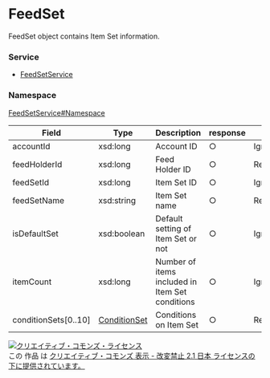 

# FeedSet

FeedSet object contains Item Set information.

### Service

+ [FeedSetService](../../services/FeedSetService.md)

### Namespace

[FeedSetService#Namespace](../../services/FeedSetService.md#namespace)

| Field | Type | Description | response | add | remove |
| ----- | ---- | ----------- | -------- | --------- | --------- |
| accountId | xsd:long | Account ID | ○ | Ignore | Ignore | |
| feedHolderId | xsd:long | Feed Holder ID | ○ | Requirement | Requirement | |
| feedSetId | xsd:long | Item Set ID | ○ | Ignore | Requirement | |
| feedSetName | xsd:string | Item Set name | ○ | Requirement | Ignore | |
| isDefaultSet | xsd:boolean | Default setting of Item Set or not | ○ | Ignore | Ignore | |
| itemCount | xsd:long | Number of items included in Item Set conditions | ○ | Ignore | Ignore | |
| conditionSets[0..10] | [ConditionSet](./ConditionSet.md) | Conditions on Item Set | ○ | Requirement | Ignore | |

<a rel="license" href="http://creativecommons.org/licenses/by-nd/2.1/jp/"><img alt="クリエイティブ・コモンズ・ライセンス" style="border-width:0" src="https://i.creativecommons.org/l/by-nd/2.1/jp/88x31.png" /></a><br />この 作品 は <a rel="license" href="http://creativecommons.org/licenses/by-nd/2.1/jp/">クリエイティブ・コモンズ 表示 - 改変禁止 2.1 日本 ライセンスの下に提供されています。</a>
